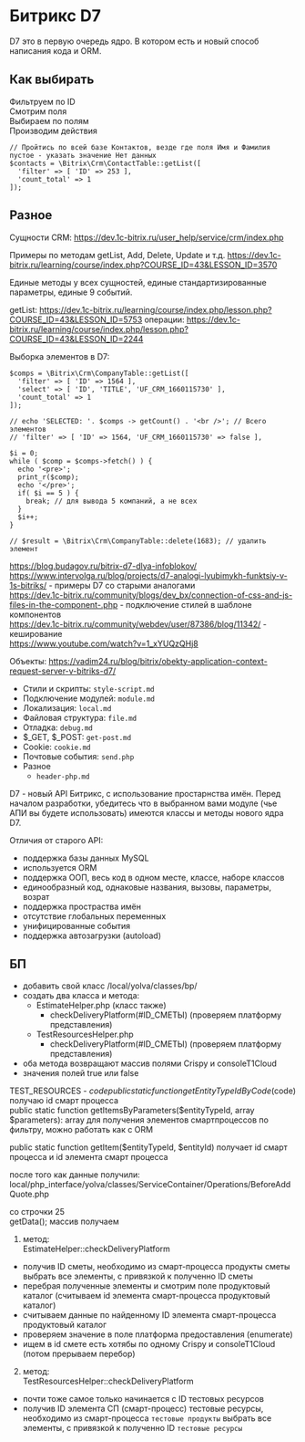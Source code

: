 # Битрикс D7
D7 это в первую очередь ядро. В котором есть и новый способ написания кода и ORM.

## Как выбирать

Фильтруем по ID  
Смотрим поля  
Выбираем по полям  
Производим действия

    // Пройтись по всей базе Контактов, везде где поля Имя и Фамилия пустое - указать значение Нет данных 
    $contacts = \Bitrix\Crm\ContactTable::getList([
      'filter' => [ 'ID' => 253 ],
      'count_total' => 1
    ]);

## Разное
Сущности CRM: https://dev.1c-bitrix.ru/user_help/service/crm/index.php

Примеры по методам getList, Add, Delete, Update и т.д. https://dev.1c-bitrix.ru/learning/course/index.php?COURSE_ID=43&LESSON_ID=3570

Единые методы у всех сущностей, единые стандартизированные параметры, единые 9 событий.

getList: https://dev.1c-bitrix.ru/learning/course/index.php/lesson.php?COURSE_ID=43&LESSON_ID=5753
операции: https://dev.1c-bitrix.ru/learning/course/index.php/lesson.php?COURSE_ID=43&LESSON_ID=2244

Выборка элементов в D7:

    $comps = \Bitrix\Crm\CompanyTable::getList([
      'filter' => [ 'ID' => 1564 ],
      'select' => [ 'ID', 'TITLE', 'UF_CRM_1660115730' ],
      'count_total' => 1
    ]);

    // echo 'SELECTED: '. $comps -> getCount() . '<br />'; // Всего элементов
    // 'filter' => [ 'ID' => 1564, 'UF_CRM_1660115730' => false ],

    $i = 0;
    while ( $comp = $comps->fetch() ) {
      echo '<pre>';
      print_r($comp);
      echo '</pre>';
      if( $i == 5 ) {
        break; // для вывода 5 компаний, а не всех
      }
      $i++;
    }

    // $result = \Bitrix\Crm\CompanyTable::delete(1683); // удалить элемент

https://blog.budagov.ru/bitrix-d7-dlya-infoblokov/  
https://www.intervolga.ru/blog/projects/d7-analogi-lyubimykh-funktsiy-v-1s-bitriks/ - примеры D7 со старыми аналогами  
https://dev.1c-bitrix.ru/community/blogs/dev_bx/connection-of-css-and-js-files-in-the-component-.php - подключение стилей в шаблоне компонентов  
https://dev.1c-bitrix.ru/community/webdev/user/87386/blog/11342/ - кеширование  
https://www.youtube.com/watch?v=1_xYUQzQHj8

Объекты: https://vadim24.ru/blog/bitrix/obekty-application-context-request-server-v-bitriks-d7/

- Стили и скрипты:     `style-script.md`
- Подключение модулей: `module.md`
- Локализация:         `local.md`
- Файловая структура:  `file.md`
- Отладка:             `debug.md`
- $_GET, $_POST:       `get-post.md`
- Cookie:              `cookie.md`
- Почтовые события:    `send.php`
- Разное
  - `header-php.md`

D7 - новый API Битрикс, с использование простарнства имён. Перед началом разработки, убедитесь что в выбранном вами модуле (чье АПИ вы будете использовать) имеются классы и методы нового ядра D7.

Отличия от старого API:
- поддержка базы данных MySQL
- используется ORM
- поддержка ООП, весь код в одном месте, классе, наборе классов
- единообразный код, однаковые названия, вызовы, параметры, возрат
- поддержка простраства имён
- отсутствие глобальных переменных
- унифицированные события
- поддержка автозагрузки (autoload)

## БП
- добавить свой класс /local/yolva/classes/bp/
- создать два класса и метода:
  - EstimateHelper.php (класс также)
    - checkDeliveryPlatform(#ID_СМЕТЫ) (проверяем платформу представления)
  - TestResourcesHelper.php
    - checkDeliveryPlatform(#ID_СМЕТЫ) (проверяем платформу представления)
- оба метода возвращают массив полями Crispy и consoleT1Cloud
- значения полей true или false

TEST_RESOURCES - $code  
public static function getEntityTypeIdByCode($code) получаю id смарт процесса  
public static function getItemsByParameters($entityTypeId, array $parameters): array для получения  элементов смартпроцессов по фильтру, можно работать как с ORM

public static function getItem($entityTypeId, $entityId) получает id смарт процесса и id элемента смарт процесса

после того как данные получили:  
local/php_interface/yolva/classes/ServiceContainer/Operations/BeforeAddQuote.php

со строчки 25  
getData(); массив получаем  

1. метод:  
EstimateHelper::checkDeliveryPlatform  
- получив ID сметы, необходимо из смарт-процесса продукты сметы выбрать все элементы, с привязкой к полученно ID сметы
- перебрая полученные элементы и смотрим поле продуктовый каталог (считываем id элемента смарт-процесса продуктовый каталог)
- считываем данные по найденному ID элемента смарт-процесса продуктовый каталог
- проверяем значение в поле платформа предоставления (enumerate)
- ищем в id смете есть хотябы по одному Crispy и consoleT1Cloud (потом прерываем перебор)

2. метод:  
TestResourcesHelper::checkDeliveryPlatform
- почти тоже самое только начинается с ID тестовых ресурсов
- получив ID элемента СП (смарт-процесс) тестовые ресурсы, необходимо из смарт-процесса `тестовые продукты` выбрать все элементы, с привязкой к полученно ID `тестовые ресурсы`
